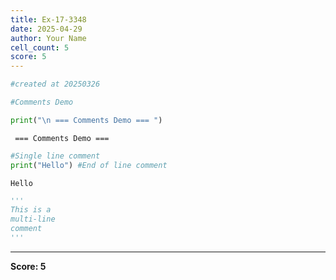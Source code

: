 ```yaml
---
title: Ex-17-3348
date: 2025-04-29
author: Your Name
cell_count: 5
score: 5
---
```


```python
#created at 20250326
```


```python
#Comments Demo
```


```python
print("\n === Comments Demo === ")
```

    
     === Comments Demo === 



```python
#Single line comment
print("Hello") #End of line comment
```

    Hello



```python
'''
This is a
multi-line
comment
'''
```


---
**Score: 5**